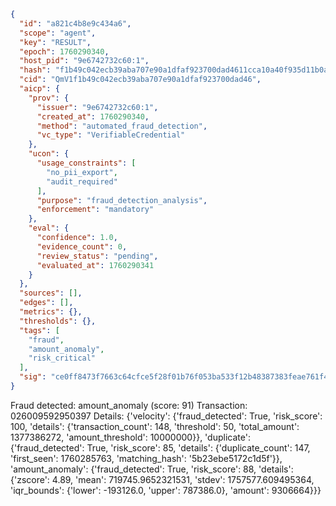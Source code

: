 ```json
{
  "id": "a821c4b8e9c434a6",
  "scope": "agent",
  "key": "RESULT",
  "epoch": 1760290340,
  "host_pid": "9e6742732c60:1",
  "hash": "f1b49c042ecb39aba707e90a1dfaf923700dad4611cca10a40f935d11b0a7921",
  "cid": "QmV1f1b49c042ecb39aba707e90a1dfaf923700dad46",
  "aicp": {
    "prov": {
      "issuer": "9e6742732c60:1",
      "created_at": 1760290340,
      "method": "automated_fraud_detection",
      "vc_type": "VerifiableCredential"
    },
    "ucon": {
      "usage_constraints": [
        "no_pii_export",
        "audit_required"
      ],
      "purpose": "fraud_detection_analysis",
      "enforcement": "mandatory"
    },
    "eval": {
      "confidence": 1.0,
      "evidence_count": 0,
      "review_status": "pending",
      "evaluated_at": 1760290341
    }
  },
  "sources": [],
  "edges": [],
  "metrics": {},
  "thresholds": {},
  "tags": [
    "fraud",
    "amount_anomaly",
    "risk_critical"
  ],
  "sig": "ce0ff8473f7663c64cfce5f28f01b76f053ba533f12b48387383feae761f41ee"
}
```

Fraud detected: amount_anomaly (score: 91)
Transaction: 026009592950397
Details: {'velocity': {'fraud_detected': True, 'risk_score': 100, 'details': {'transaction_count': 148, 'threshold': 50, 'total_amount': 1377386272, 'amount_threshold': 10000000}}, 'duplicate': {'fraud_detected': True, 'risk_score': 85, 'details': {'duplicate_count': 147, 'first_seen': 1760285763, 'matching_hash': '5b23ebe5172c1d5f'}}, 'amount_anomaly': {'fraud_detected': True, 'risk_score': 88, 'details': {'zscore': 4.89, 'mean': 719745.9652321531, 'stdev': 1757577.609495364, 'iqr_bounds': {'lower': -193126.0, 'upper': 787386.0}, 'amount': 9306664}}}